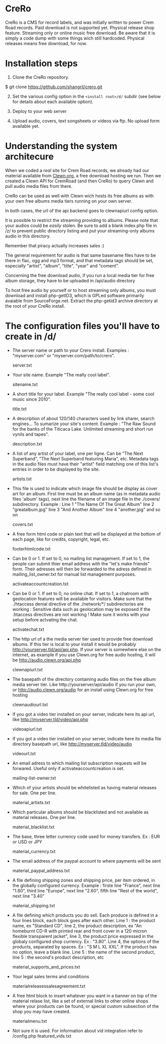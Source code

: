 # CreRo
CreRo is a CMS for record labels, and was initially written to power Crem Road records. 
Paid download is not supported yet. 
Physical release shop feature. 
Streaming only or online music free download. 
Be aware that it is simply a code dump with some things wich still hardcoded.
Physical releases means free download, for now.

# Installation steps

1. Clone the CreRo repository.

  $ git clone https://github.com/shangril/crero.git

2. Set the various config option in the ```<install root>/d/``` subdir (see below for details about each available option).

3. Deploy to your web server

4. Upload audio, covers, text songsheets or videos via ftp. No upload form available yet. 

# Understanding the system architecure

When we coded a _real_ site for Crem Road records, we already had our material available from [Clewn.org](http://clewn.org/), a free download hosting we run. Then we created a Clewn API for CremRoad (and then CreRo) to query Clewn and pull audio media files from there. 

CreRo can be used as well with Clewn wich hosts its free albums as with your own free albums media tiers running on your own server. 

In both cases, the url of the api backend goes to clewnapiurl config option.

It is possible to restrict the streaming providing to albums. 
Please note that your audios could be *easily* stolen. 
Be sure to add a blank index.php file in /z/ to prevent public directory listing and put your streaming-only albums audio in this directory. 

Remember that piracy actually increases sales :)

The general requirement for audio is that same basename files have to be there in flac, ogg and mp3 format, and that metadata tags should be set, especially "artist", "album", "title", "year" and "coment". 

Concerning the free download audio, if you run a local media tier for free album storage, they have to be uploaded in /api/audio directory

To host free audio by yourself or to host streaming only albums, you must download and install php-getID3, which is GPLed software primarily avaiable from SourceForge.net. Extract the php-getid3 archive directory at the root of your CreRo install.

# The configuration files you'll have to create in /d/

* The server name or path to your Crero install. Examples : "myserver.com" or "myserver.com/path/to/crero".

  server.txt

* Your site name. Example "The really cool label".

  sitename.txt

* A short title for your label. Example "The really cool label - some cool music since 2010".

  title.txt

* A description of about 120/140 characters used by link sharer, search engines... To sumarize your site's content. Example : 
"The Raw Sound for the banks of the Titicaca Lake. Unlimited streaming and short run vynils and tapes".

  description.txt

* A list of any artist of your label, one per ligne. Can be "The Next Superband", "The Next Superband featuring Maria", etc. 
Metadata tags in the audio files must have their "artist" field matching one of this list's entries in order to be displayed by the site. 

  artists.txt
* This file is used to indicate which image file should be display as cover art for an album. First line must be an album name (as in metadata audio files 'album' tags), next line the filename of an image file in the ./covers/ subdirectory. Example : 
Line 1 "The Name Of The Great Album" line 2 "greatalbum.jpg" line 3 "And Another Album" line 4 "another.jpg" and so on

  covers.txt

* A free form html code or plain text that will be displayed at the bottom of each page, like for credits, copyright, legal, 
etc. 

  footerhtmlcode.txt

* Can be 0 or 1. If set to 0, no mailing list management. If set to 1, the people can submit thier email address with the "let's make friends" form. Their adresses will then be forwarded to the adress defined in mailing_list_owner.txt for manual list management purposes. 

  activateaccountcreation.txt

* Can be 0 or 1. If set to 0, no online chat. If set to 1, a chatroom with geolocation features will be available for visitors. Make sure that the ./htaccess denial directive of the ./network/*/ subdirectories are working : Sensitive data such as geolocation may be exposed if the .htaccess directives are not working ! Make sure it works with your setup before actvating the chat. 

  activatechat.txt

* The http url of a the media server tier used to provide free download albums. If this tier is local to your install it would be probably http://yourserver.tld/api/api.php. If your server is somewhere else on the internet, as example if you use 
Clewn.org for free audio hosting, it will be http://audio.clewn.org/api.php

  clewnapiurl.txt

* The basepath of the directory containing audio files on the free album media server tier. Like http://yourserver/api/audio if you run your own, or http://audio.clewn.org/audio for an install using Clewn.org for free hosting

  clewnaudiourl.txt

* If you got a video tier installed on your server, indicate here its api url, like http://myserver.tld/video/api.php

  videoapiurl.txt

* If you got a video tier installed on your server, indicate here its media file directory basepath url, like 
http://myserver.tld/video/audio

  videourl.txt

* An email adress to which mailing list subscription requests will be forwared. Useful only if activateaccountcreation is set. 

  mailing-list-owner.txt

* Which of your artists should be whitelisted as having material releases for sale. One per line. 

  material_artists.txt

* Which particular albums should be blacklisted and not available as material releases. One per line. 

  material_blacklist.txt

* The base, three letter currency code used for money transfers. Ex : EUR or USD or JPY

  material_currency.txt

* The email address of the paypal account to where payments will be sent

  material_paypal_address.txt

* A file defining shipping zones and shipping price, per item ordered, in the globally configured currency. Example : firste 
line "France", next line "1.80", third line "Europe", next line "2.60", fifth line "Rest of the world", next line "3.40"

  material_shipping.txt

* A file defining which products you do sell. Each produce is defined in a four lines block, each block goes after each other. Line 1 : the product name, ex "Standard CD", line 2, the product description, ex "An homeburnt CD-R with printed rear and 
front cover in a 120 micron flexible transparent jacket", line 3, the product price expressed in the globaly configured shop 
currency. Ex : "3.80". Line 4, the options of the products, separated by spaces. Ex : "S M L XL XXL". If the product has no 
option, leave a blank line. Line 5 : the name of the second product, line 5 : the second's product description, etc

  material_supports_and_prices.txt

* Your legal sales terms and conditions

  materialreleasessalesagreement.txt

* A free html block to insert whatever you want in a banner on top of the material relase list, like a set of external links to other online shops where your products can be found, or special custom subsection of the shop you may have created. 

  materialmenu.txt

* Not sure it is used. For information about vid integration refer to /config.php
  featured_vids.txt
